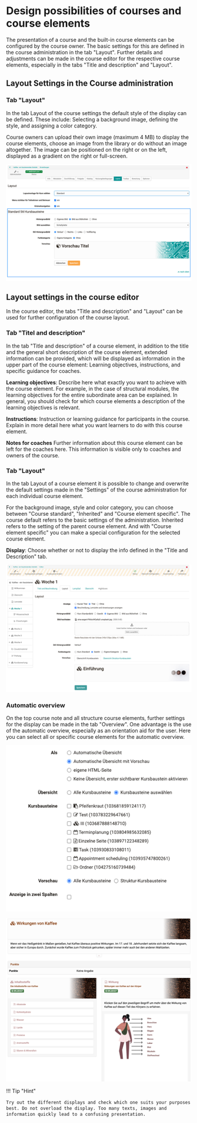 # Design possibilities of courses and course elements

The presentation of a course and the built-in course elements can be configured by the course owner. The basic settings for this are defined in the course administration in the tab "Layout". Further details and adjustments can be made in the course editor for the respective course elements, especially in the tabs "Title and description" and "Layout". 

## Layout Settings in the Course administration
  
### Tab "Layout" 

In the tab Layout of the course settings the default style of the display can be defined. These include: Selecting a background image, defining the style, and assigning a color category.

Course owners can upload their own image (maximum 4 MB) to display the course elements, choose an image from the library or do without an image altogether. The image can be positioned on the right or on the left, displayed as a gradient on the right or full-screen.
 
  
![](assets/Dokumentation_de.png)


## Layout settings in the course editor

In the course editor, the tabs "Title and description" and "Layout" can be used for further configuration of the course layout.


### Tab "Titel and description" 

In the tab "Title and description" of a course element, in addition to the title and the general short description of the course element, extended information can be provided, which will be displayed as information in the upper part of the course element: Learning objectives, instructions, and specific guidance for coaches. 

**Learning objectives**: Describe here what exactly you want to achieve with the course element. For example, in the case of structural modules, the learning objectives for the entire subordinate area can be explained. In general, you should check for which course elements a description of the learning objectives is relevant.
  
**Instructions**: Instruction or learning guidance for participants in the course. Explain in more detail here what you want learners to do with this course element. 
  
**Notes for coaches**
Further information about this course element can be left for the coaches here. This information is visible only to coaches and owners of the course.

### Tab "Layout" 

In the tab Layout of a course element it is possible to change and overwrite the default settings made in the "Settings" of the course administration for each individual course element.

For the background image, style and color category, you can choose between "Course standard", "Inherited" and "Course element specific". The course default refers to the basic settings of the administration. Inherited refers to the setting of the parent course element. And with "Course element specific" you can make a special configuration for the selected course element. 

**Display**: Choose whether or not to display the info defined in the "Title and Description" tab.

  
![](assets/image2021-8-19_11-6-52.png)


### Automatic overview

On the top course note and all structure course elements, further settings for the display can be made in the tab "Overview". One advantage is the use of the automatic overview, especially as an orientation aid for the user. Here you can select all or specific course elements for the automatic overview.

![](assets/image2021-8-20_7-44-8.png)

![](assets/image2021-8-19_15-10-11.png)

!!! Tip "Hint"

    Try out the different displays and check which one suits your purposes best. Do not overload the display. Too many texts, images and information quickly lead to a confusing presentation.
